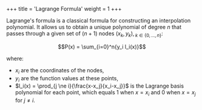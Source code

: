 +++
title = 'Lagrange Formula'
weight = 1
+++

Lagrange's formula is a classical formula for constructing an interpolation polynomial. It allows us to obtain a unique polynomial of degree $n$ that passes through a given set of $(n+1)$ nodes $(x_k, y_k),{}_{k \in \left\{0, ..., n\right\}}$:

$$P(x) = \sum_{i=0}^n{y_i l_i(x)}$$

where:
- $x_i$ are the coordinates of the nodes,
- $y_i$ are the function values at these points,
- $l_i(x) = \prod_{j \ne i}{\frac{x-x_j}{x_i-x_j}}$ is the Lagrange basis polynomial for each point, which equals 1 when $x = x_i$ and 0 when $x = x_j$ for $j \neq i$.